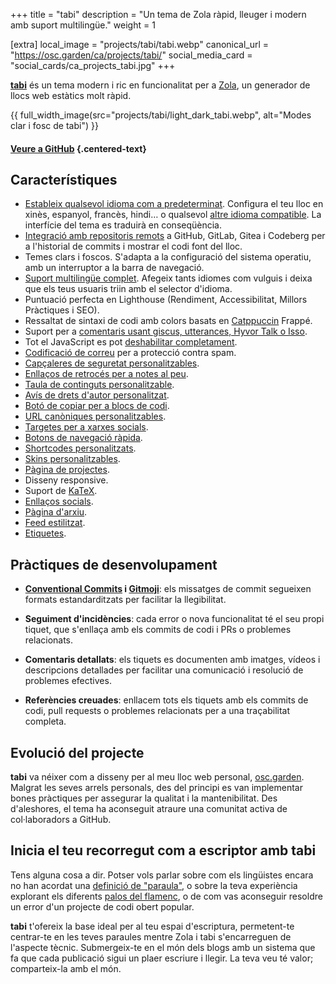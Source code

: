 +++
title = "tabi"
description = "Un tema de Zola ràpid, lleuger i modern amb suport multilingüe."
weight = 1

[extra]
local_image = "projects/tabi/tabi.webp"
canonical_url = "https://osc.garden/ca/projects/tabi/"
social_media_card = "social_cards/ca_projects_tabi.jpg"
+++

[**tabi**](https://github.com/welpo/tabi) és un tema modern i ric en funcionalitat per a [Zola](https://www.getzola.org/), un generador de llocs web estàtics molt ràpid.

{{ full_width_image(src="projects/tabi/light_dark_tabi.webp", alt="Modes clar i fosc de tabi") }}

#### [Veure a GitHub](https://github.com/welpo/tabi) {.centered-text}

## Característiques

- [Estableix qualsevol idioma com a predeterminat](https://ben-tannheimer.ch/tabi/ca/blog/faq-languages/#com-estableixo-la-llengua-predeterminada-del-meu-lloc). Configura el teu lloc en xinès, espanyol, francès, hindi… o qualsevol [altre idioma compatible](https://github.com/welpo/tabi/tree/main/i18n). La interfície del tema es traduirà en conseqüència.
- [Integració amb repositoris remots](https://ben-tannheimer.ch/tabi/ca/mastering-tabi-settings/#integracio-amb-repositoris-git) a GitHub, GitLab, Gitea i Codeberg per a l'historial de commits i mostrar el codi font del lloc.
- Temes clars i foscos. S'adapta a la configuració del sistema operatiu, amb un interruptor a la barra de navegació.
- [Suport multilingüe complet](https://ben-tannheimer.ch/tabi/ca/blog/faq-languages/#com-gestiona-tabi-el-suport-multilingue). Afegeix tants idiomes com vulguis i deixa que els teus usuaris triin amb el selector d'idioma.
- Puntuació perfecta en Lighthouse (Rendiment, Accessibilitat, Millors Pràctiques i SEO).
- Ressaltat de sintaxi de codi amb colors basats en [Catppuccin](https://github.com/catppuccin/catppuccin) Frappé.
- Suport per a [comentaris usant giscus, utterances, Hyvor Talk o Isso](https://ben-tannheimer.ch/tabi/ca/blog/comments/).
- Tot el JavaScript es pot [deshabilitar completament](https://ben-tannheimer.ch/tabi/ca/blog/javascript/).
- [Codificació de correu](https://ben-tannheimer.ch/tabi/ca/blog/mastering-tabi-settings/#correu-electronic-codificat) per a protecció contra spam.
- [Capçaleres de seguretat personalitzables](https://ben-tannheimer.ch/tabi/ca/blog/security/).
- [Enllaços de retrocés per a notes al peu](https://ben-tannheimer.ch/tabi/ca/blog/mastering-tabi-settings/#enllacos-de-retorn-a-les-notes-a-peu-de-pagina).
- [Taula de continguts personalitzable](https://ben-tannheimer.ch/tabi/ca/blog/toc/).
- [Avís de drets d'autor personalitzat](https://ben-tannheimer.ch/tabi/ca/blog/mastering-tabi-settings/#copyright).
- [Botó de copiar per a blocs de codi](https://ben-tannheimer.ch/tabi/ca/blog/mastering-tabi-settings/#boto-de-copiar-en-blocs-de-codi).
- [URL canòniques personalitzables](https://ben-tannheimer.ch/tabi/ca/blog/mastering-tabi-settings/#url-canonica).
- [Targetes per a xarxes socials](https://ben-tannheimer.ch/tabi/ca/blog/mastering-tabi-settings/#targetes-per-a-xarxes-socials).
- [Botons de navegació ràpida](https://ben-tannheimer.ch/tabi/ca/blog/mastering-tabi-settings/#botons-de-navegacio-rapida).
- [Shortcodes personalitzats](https://ben-tannheimer.ch/tabi/ca/blog/shortcodes/).
- [Skins personalitzables](https://ben-tannheimer.ch/tabi/ca/blog/customise-tabi/).
- [Pàgina de projectes](https://ben-tannheimer.ch/tabi/ca/projects/).
- Disseny responsive.
- Suport de [KaTeX](https://katex.org/).
- [Enllaços socials](https://ben-tannheimer.ch/tabi/ca/blog/mastering-tabi-settings/#icones-de-xarxes-socials).
- [Pàgina d'arxiu](https://ben-tannheimer.ch/tabi/ca/archive/).
- [Feed estilitzat](https://ben-tannheimer.ch/tabi/ca/atom.xml).
- [Etiquetes](https://ben-tannheimer.ch/tabi/ca/blog/mastering-tabi-settings/#etiquetes).

## Pràctiques de desenvolupament

- **[Conventional Commits](https://www.conventionalcommits.org) i [Gitmoji](https://gitmoji.dev/)**: els missatges de commit segueixen formats estandarditzats per facilitar la llegibilitat.

- **Seguiment d'incidències**: cada error o nova funcionalitat té el seu propi tiquet, que s'enllaça amb els commits de codi i PRs o problemes relacionats.

- **Comentaris detallats**: els tiquets es documenten amb imatges, vídeos i descripcions detallades per facilitar una comunicació i resolució de problemes efectives.

- **Referències creuades**: enllacem tots els tiquets amb els commits de codi, pull requests o problemes relacionats per a una traçabilitat completa.

## Evolució del projecte

**tabi** va néixer com a disseny per al meu lloc web personal, [osc.garden](https://osc.garden). Malgrat les seves arrels personals, des del principi es van implementar bones pràctiques per assegurar la qualitat i la mantenibilitat. Des d'aleshores, el tema ha aconseguit atraure una comunitat activa de col·laboradors a GitHub.

## Inicia el teu recorregut com a escriptor amb tabi

Tens alguna cosa a dir. Potser vols parlar sobre com els lingüistes encara no han acordat una [definició de "paraula"](https://ca.wikipedia.org/wiki/Mot), o sobre la teva experiència explorant els diferents [palos del flamenc](https://ca.wikipedia.org/wiki/Estils_flamencs), o de com vas aconseguir resoldre un error d'un projecte de codi obert popular.

**tabi** t'ofereix la base ideal per al teu espai d'escriptura, permetent-te centrar-te en les teves paraules mentre Zola i tabi s'encarreguen de l'aspecte tècnic. Submergeix-te en el món dels blogs amb un sistema que fa que cada publicació sigui un plaer escriure i llegir. La teva veu té valor; comparteix-la amb el món.

